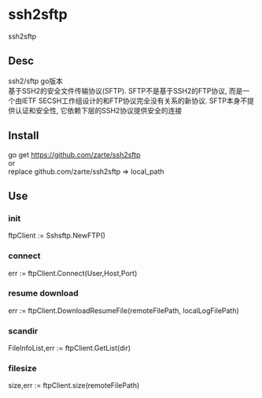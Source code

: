 # ssh2sftp
ssh2sftp   
## Desc
ssh2/sftp go版本   
基于SSH2的安全文件传输协议(SFTP). SFTP不是基于SSH2的FTP协议, 而是一个由IETF SECSH工作组设计的和FTP协议完全没有关系的新协议. SFTP本身不提供认证和安全性, 它依赖下层的SSH2协议提供安全的连接
## Install
go get https://github.com/zarte/ssh2sftp  
or   
replace github.com/zarte/ssh2sftp => local_path

## Use
### init
ftpClient := Sshsftp.NewFTP() 
### connect
err := ftpClient.Connect(User,Host,Port)
### resume download
err := ftpClient.DownloadResumeFile(remoteFilePath, localLogFilePath)
### scandir
FileInfoList,err := ftpClient.GetList(dir)
### filesize
size,err := ftpClient.size(remoteFilePath)
